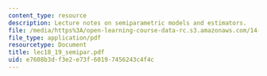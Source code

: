 ```yaml
---
content_type: resource
description: Lecture notes on semiparametric models and estimators.
file: /media/https%3A/open-learning-course-data-rc.s3.amazonaws.com/14-385-nonlinear-econometric-analysis-fall-2007/e7608b3df3e2e73f60197456243c4f4c_lec18_19_semipar.pdf
file_type: application/pdf
resourcetype: Document
title: lec18_19_semipar.pdf
uid: e7608b3d-f3e2-e73f-6019-7456243c4f4c
---
```


